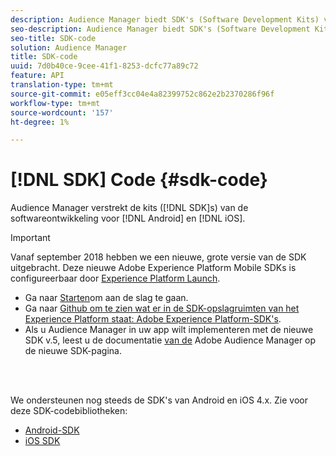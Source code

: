 ```yaml
---
description: Audience Manager biedt SDK's (Software Development Kits) voor Android en iOS.
seo-description: Audience Manager biedt SDK's (Software Development Kits) voor Android en iOS.
seo-title: SDK-code
solution: Audience Manager
title: SDK-code
uuid: 7d0b40ce-9cee-41f1-8253-dcfc77a89c72
feature: API
translation-type: tm+mt
source-git-commit: e05eff3cc04e4a82399752c862e2b2370286f96f
workflow-type: tm+mt
source-wordcount: '157'
ht-degree: 1%

---
```



# [!DNL SDK] Code {#sdk-code}

Audience Manager verstrekt de kits ([!DNL SDK]s) van de softwareontwikkeling voor [!DNL Android] en [!DNL iOS].

>[!IMPORTANT]
>
>Vanaf september 2018 hebben we een nieuwe, grote versie van de SDK uitgebracht. Deze nieuwe Adobe Experience Platform Mobile SDKs is configureerbaar door [Experience Platform Launch](https://www.adobe.com/experience-platform/launch.html).

* Ga naar [Starten](https://launch.adobe.com/)om aan de slag te gaan.
* Ga naar [Github om te zien wat er in de SDK-opslagruimten van het Experience Platform staat: Adobe Experience Platform-SDK&#39;s](https://github.com/Adobe-Marketing-Cloud/acp-sdks).
* Als u Audience Manager in uw app wilt implementeren met de nieuwe SDK v.5, leest u de documentatie [van de](https://aep-sdks.gitbook.io/docs/using-mobile-extensions/adobe-audience-manager) Adobe Audience Manager op de nieuwe SDK-pagina.

<br> 

We ondersteunen nog steeds de SDK&#39;s van Android en iOS 4.x. Zie voor deze SDK-codebibliotheken:

* [Android-SDK](https://docs.adobe.com/content/help/en/mobile-services/android/overview.html)
* [iOS SDK](https://docs.adobe.com/content/help/en/mobile-services/ios/overview.html)